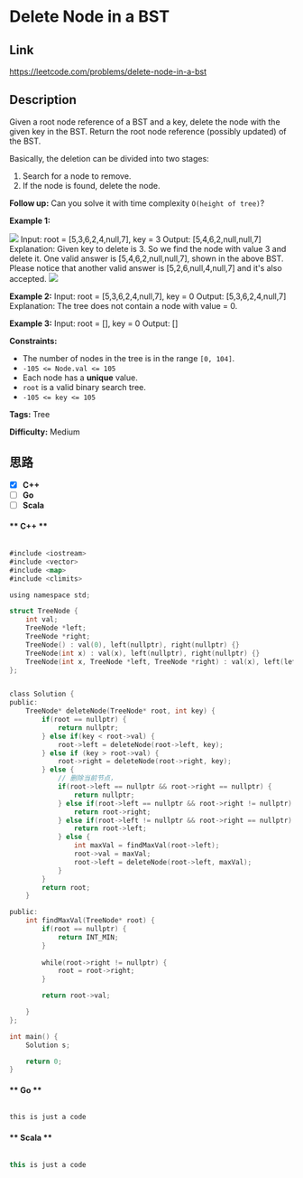 


# Delete Node in a BST

## Link

https://leetcode.com/problems/delete-node-in-a-bst


## Description

Given a root node reference of a BST and a key, delete the node with the given
key in the BST. Return the root node reference (possibly updated) of the BST.

Basically, the deletion can be divided into two stages:

  1. Search for a node to remove.
  2. If the node is found, delete the node.

**Follow up:**  Can you solve it with time complexity `O(height of tree)`?



**Example 1:**

![](https://assets.leetcode.com/uploads/2020/09/04/del_node_1.jpg)
            Input: root = [5,3,6,2,4,null,7], key = 3    Output: [5,4,6,2,null,null,7]    Explanation: Given key to delete is 3. So we find the node with value 3 and delete it.    One valid answer is [5,4,6,2,null,null,7], shown in the above BST.    Please notice that another valid answer is [5,2,6,null,4,null,7] and it's also accepted.    ![](https://assets.leetcode.com/uploads/2020/09/04/del_node_supp.jpg)    

**Example 2:**
            Input: root = [5,3,6,2,4,null,7], key = 0    Output: [5,3,6,2,4,null,7]    Explanation: The tree does not contain a node with value = 0.    

**Example 3:**
            Input: root = [], key = 0    Output: []    



**Constraints:**

  * The number of nodes in the tree is in the range `[0, 104]`.
  * `-105 <= Node.val <= 105`
  * Each node has a **unique** value.
  * `root` is a valid binary search tree.
  * `-105 <= key <= 105`


**Tags:** Tree

**Difficulty:** Medium

## 思路

[title]: https://leetcode.com/problems/delete-node-in-a-bst


- [X] **C++**
- [ ] **Go**
- [ ] **Scala**

<!-- tabs:start -->

#### ** C++ **

``` go

#include <iostream>
#include <vector>
#include <map>
#include <climits>

using namespace std;

struct TreeNode {
    int val;
    TreeNode *left;
    TreeNode *right;
    TreeNode() : val(0), left(nullptr), right(nullptr) {}
    TreeNode(int x) : val(x), left(nullptr), right(nullptr) {}
    TreeNode(int x, TreeNode *left, TreeNode *right) : val(x), left(left), right(right) {}
};


class Solution {
public:
    TreeNode* deleteNode(TreeNode* root, int key) {
        if(root == nullptr) {
            return nullptr;
        } else if(key < root->val) {
            root->left = deleteNode(root->left, key);
        } else if (key > root->val) {
            root->right = deleteNode(root->right, key);
        } else {
            // 删除当前节点，
            if(root->left == nullptr && root->right == nullptr) {
                return nullptr;
            } else if(root->left == nullptr && root->right != nullptr) {
                return root->right;
            } else if(root->left != nullptr && root->right == nullptr) {
                return root->left;
            } else {
                int maxVal = findMaxVal(root->left);
                root->val = maxVal;
                root->left = deleteNode(root->left, maxVal);
            }
        }
        return root;
    }

public:
    int findMaxVal(TreeNode* root) {
        if(root == nullptr) {
            return INT_MIN;
        }
        
        while(root->right != nullptr) {
            root = root->right;
        }

        return root->val;

    }
};

int main() {
    Solution s;

    return 0;
}


```

#### ** Go **

``` go

this is just a code

```

#### ** Scala **

``` scala

this is just a code

```

<!-- tabs:end -->
